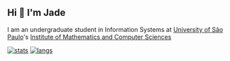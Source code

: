 ## Hi 👋 I'm Jade
I am an undergraduate student in Information Systems at [University of São Paulo](https://usp.br)'s [Institute of Mathematics and Computer Sciences](https://www.icmc.usp.br/en/)

[![stats](https://github-readme-stats.vercel.app/api?username=jade16&theme=material-palenight)](https://github.com/Jade16)
[![langs](https://github-readme-stats.vercel.app/api/top-langs/?username=jade16&exclude_repo=dotfiles&langs_count=8&layout=compact&theme=material-palenight)](https://github.com/Jade16?tab=repositories)
<!--
**Jade16/Jade16** is a ✨ _special_ ✨ repository because its `README.md` (this file) appears on your GitHub profile.

Here are some ideas to get you started:

- 🔭 I’m currently working on ...
- 🌱 I’m currently learning ...
- 👯 I’m looking to collaborate on ...
- 🤔 I’m looking for help with ...
- 💬 Ask me about ...
- 📫 How to reach me: ...
- 😄 Pronouns: ...
- ⚡ Fun fact: ...
-->
